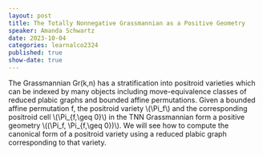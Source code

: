 ```yaml
---
layout: post
title: The Totally Nonnegative Grassmannian as a Positive Geometry
speaker: Amanda Schwartz
date: 2023-10-04
categories: learnalco2324
published: true
show-date: true
---
```

The Grassmannian Gr(k,n) has a stratification into positroid varieties which can be indexed by many objects including move-equivalence classes of reduced plabic graphs and bounded affine permutations. Given a bounded affine permutation f, the positroid variety \\(\Pi_f\\) and the corresponding positroid cell \\(\Pi_{f,\geq 0}\\) in the TNN Grassmannian form a positive geometry \\((\Pi_f, \Pi_{f,\geq 0})\\). We will see how to compute the canonical form of a positroid variety using a reduced plabic graph corresponding to that variety. 